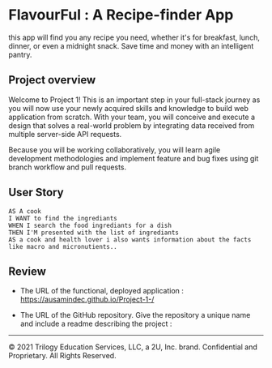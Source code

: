 # FlavourFul : A Recipe-finder App
this app will find you any recipe you need, whether it's for breakfast, lunch, dinner, or even a midnight snack. Save time and money with an intelligent pantry.


## Project overview

Welcome to Project 1! This is an important step in your full-stack journey as you will now use your newly acquired skills and knowledge to build web application from scratch. With your team, you will conceive and execute a design that solves a real-world problem by integrating data received from multiple server-side API requests. 

Because you will be working collaboratively, you will learn agile development methodologies and implement feature and bug fixes using git branch workflow and pull requests.


## User Story

```
AS A cook 
I WANT to find the ingrediants
WHEN I search the food ingrediants for a dish
THEN I'M presented with the list of ingrediants 
AS a cook and health lover i also wants information about the facts like macro and micronutients..

```


## Review


* The URL of the functional, deployed application : https://ausamindec.github.io/Project-1-/

* The URL of the GitHub repository. Give the repository a unique name and include a readme describing the project : 

- - -
© 2021 Trilogy Education Services, LLC, a 2U, Inc. brand. Confidential and Proprietary. All Rights Reserved.
